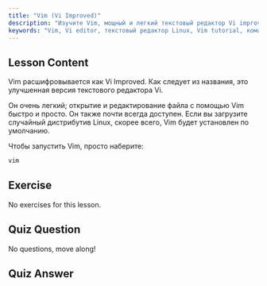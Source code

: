 ```yaml
---
title: "Vim (Vi Improved)"
description: "Изучите Vim, мощный и легкий текстовый редактор Vi improved для Linux. Поймите основы использования и почему Vim важен для пользователей Linux."
keywords: "Vim, Vi editor, текстовый редактор Linux, Vim tutorial, команды Linux, Linux для начинающих, руководство по Vim"
---
```


## Lesson Content

Vim расшифровывается как Vi Improved. Как следует из названия, это улучшенная версия текстового редактора Vi.

Он очень легкий; открытие и редактирование файла с помощью Vim быстро и просто. Он также почти всегда доступен. Если вы загрузите случайный дистрибутив Linux, скорее всего, Vim будет установлен по умолчанию.

Чтобы запустить Vim, просто наберите:

```bash
vim
```

## Exercise

No exercises for this lesson.

## Quiz Question

No questions, move along!

## Quiz Answer
